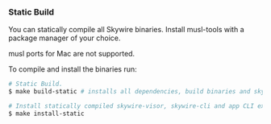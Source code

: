 ### Static Build

You can statically compile all Skywire binaries. Install musl-tools with a package manager of your choice.

musl ports for Mac are not supported. 

To compile and install the binaries run:

```bash
# Static Build.
$ make build-static # installs all dependencies, build binaries and skywire apps

# Install statically compiled skywire-visor, skywire-cli and app CLI execs.
$ make install-static
```